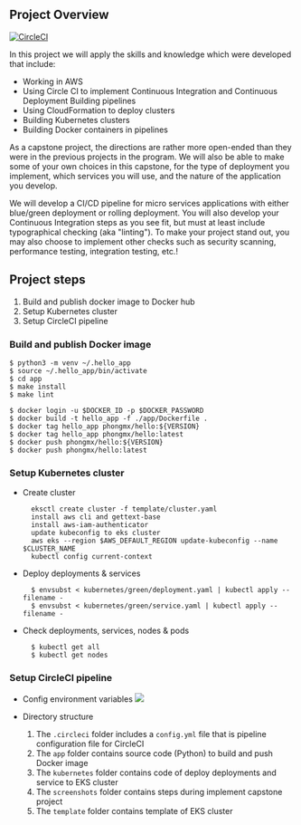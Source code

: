 ## Project Overview
[![CircleCI](https://dl.circleci.com/status-badge/img/gh/phongmx2021/phongmx05/tree/master.svg?style=svg)](https://dl.circleci.com/status-badge/redirect/gh/phongmx2021/phongmx05/tree/master)

In this project we will apply the skills and knowledge which were developed that include:

- Working in AWS
- Using Circle CI to implement Continuous Integration and Continuous Deployment
Building pipelines
- Using CloudFormation to deploy clusters
- Building Kubernetes clusters
- Building Docker containers in pipelines

As a capstone project, the directions are rather more open-ended than they were in the previous projects in the program. We will also be able to make some of your own choices in this capstone, for the type of deployment you implement, which services you will use, and the nature of the application you develop.

We will develop a CI/CD pipeline for micro services applications with either blue/green deployment or rolling deployment. You will also develop your Continuous Integration steps as you see fit, but must at least include typographical checking (aka "linting"). To make your project stand out, you may also choose to implement other checks such as security scanning, performance testing, integration testing, etc.!

## Project steps
1. Build and publish docker image to Docker hub
2. Setup Kubernetes cluster
3. Setup CircleCI pipeline

### Build and publish Docker image
    $ python3 -m venv ~/.hello_app
    $ source ~/.hello_app/bin/activate
    $ cd app
    $ make install
    $ make lint
    
    $ docker login -u $DOCKER_ID -p $DOCKER_PASSWORD
    $ docker build -t hello_app -f ./app/Dockerfile .
    $ docker tag hello_app phongmx/hello:${VERSION}
    $ docker tag hello_app phongmx/hello:latest
    $ docker push phongmx/hello:${VERSION}
    $ docker push phongmx/hello:latest

### Setup Kubernetes cluster
- Create cluster
        
        eksctl create cluster -f template/cluster.yaml
        install aws cli and gettext-base
        install aws-iam-authenticator
        update kubeconfig to eks cluster
        aws eks --region $AWS_DEFAULT_REGION update-kubeconfig --name $CLUSTER_NAME
        kubectl config current-context

- Deploy deployments & services
        
        $ envsubst < kubernetes/green/deployment.yaml | kubectl apply --filename -
        $ envsubst < kubernetes/green/service.yaml | kubectl apply --filename -

- Check deployments, services, nodes & pods
        
        $ kubectl get all
        $ kubectl get nodes

### Setup CircleCI pipeline
- Config environment variables
![](screenshots/environment-variables.png)

- Directory structure
  1. The `.circleci` folder includes a `config.yml` file that is pipeline configuration file for CircleCI
  2. The `app` folder contains source code (Python) to build and push Docker image
  3. The `kubernetes` folder contains code of deploy deployments and service to EKS cluster
  4. The `screenshots` folder contains steps during implement capstone project
  5. The `template` folder contains template of EKS cluster
